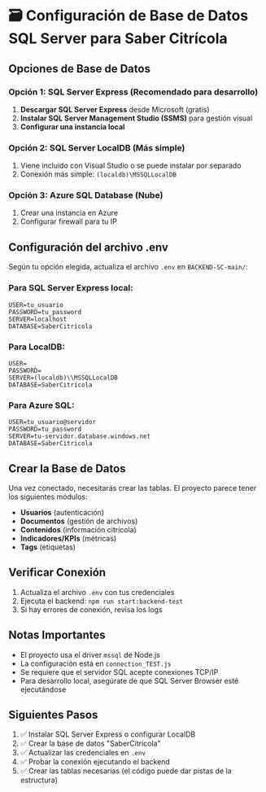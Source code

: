 # 🗃️ Configuración de Base de Datos SQL Server para Saber Citrícola

## Opciones de Base de Datos

### Opción 1: SQL Server Express (Recomendado para desarrollo)
1. **Descargar SQL Server Express** desde Microsoft (gratis)
2. **Instalar SQL Server Management Studio (SSMS)** para gestión visual
3. **Configurar una instancia local**

### Opción 2: SQL Server LocalDB (Más simple)
1. Viene incluido con Visual Studio o se puede instalar por separado
2. Conexión más simple: `(localdb)\MSSQLLocalDB`

### Opción 3: Azure SQL Database (Nube)
1. Crear una instancia en Azure
2. Configurar firewall para tu IP

## Configuración del archivo .env

Según tu opción elegida, actualiza el archivo `.env` en `BACKEND-SC-main/`:

### Para SQL Server Express local:
```env
USER=tu_usuario
PASSWORD=tu_password
SERVER=localhost
DATABASE=SaberCitricola
```

### Para LocalDB:
```env
USER=
PASSWORD=
SERVER=(localdb)\\MSSQLLocalDB
DATABASE=SaberCitricola
```

### Para Azure SQL:
```env
USER=tu_usuario@servidor
PASSWORD=tu_password
SERVER=tu-servidor.database.windows.net
DATABASE=SaberCitricola
```

## Crear la Base de Datos

Una vez conectado, necesitarás crear las tablas. El proyecto parece tener los siguientes módulos:

- **Usuarios** (autenticación)
- **Documentos** (gestión de archivos)
- **Contenidos** (información citrícola)
- **Indicadores/KPIs** (métricas)
- **Tags** (etiquetas)

## Verificar Conexión

1. Actualiza el archivo `.env` con tus credenciales
2. Ejecuta el backend: `npm run start:backend-test`
3. Si hay errores de conexión, revisa los logs

## Notas Importantes

- El proyecto usa el driver `mssql` de Node.js
- La configuración está en `connection_TEST.js`
- Se requiere que el servidor SQL acepte conexiones TCP/IP
- Para desarrollo local, asegúrate de que SQL Server Browser esté ejecutándose

## Siguientes Pasos

1. ✅ Instalar SQL Server Express o configurar LocalDB
2. ✅ Crear la base de datos "SaberCitricola"
3. ✅ Actualizar las credenciales en `.env`
4. ✅ Probar la conexión ejecutando el backend
5. ✅ Crear las tablas necesarias (el código puede dar pistas de la estructura)